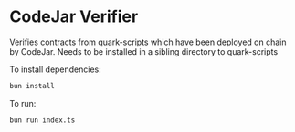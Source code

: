 # CodeJar Verifier

Verifies contracts from quark-scripts which have been deployed on chain by CodeJar. Needs to be installed in a sibling directory to quark-scripts

To install dependencies:

```bash
bun install
```

To run:

```bash
bun run index.ts
```
